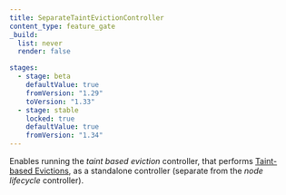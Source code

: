 ```yaml
---
title: SeparateTaintEvictionController
content_type: feature_gate
_build:
  list: never
  render: false

stages:
  - stage: beta
    defaultValue: true
    fromVersion: "1.29"
    toVersion: "1.33"
  - stage: stable
    locked: true
    defaultValue: true
    fromVersion: "1.34"
---
```

Enables running the _taint based eviction_ controller,
that performs [Taint-based Evictions](/docs/concepts/scheduling-eviction/taint-and-toleration/#taint-based-evictions),
as a standalone controller (separate from the _node lifecycle_ controller).
